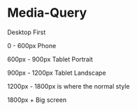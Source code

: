 # Media-Query


Desktop First

0 - 600px Phone

600px - 900px Tablet Portrait

900px - 1200px Tablet Landscape

1200px - 1800px is where the normal style

1800px + Big screen


